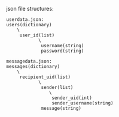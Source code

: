 json file structures:

    userdata.json:
    users(dictionary)
        \
         user_id(list)
                \
                 username(string)
                 password(string)

    messagedata.json:
    messages(dictionary)
        \
         recipient_uid(list)
                \
                 sender(list)
                    \
                     sender_uid(int)
                     sender_username(string)
                 message(string)
                        